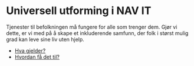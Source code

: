# Universell utforming i NAV IT

<p class="typo-ingress">Tjenester til befolkningen må fungere for alle som trenger dem. Gjør vi dette, er vi med på å skape et inkluderende samfunn, der folk i størst mulig grad kan leve sine liv uten hjelp.</p>

* [Hva gjelder?](http://google.com)
* [Hvordan få det til?](http://google.com)

